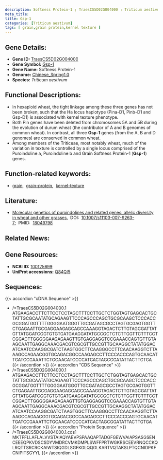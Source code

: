 ```yaml
---
description: Softness Protein-1 ; TraesCS5D02G004000 ; Triticum aestivum
meta_title:
title: Gsp-1
categories: [Triticum aestivum]
tags: [ grain,grain protein,kernel texture ]
---
```


## Gene Details:
- **Gene ID:**	[TraesCS5D02G004000](http://202.194.139.32/cgi-bin/geneDetail.py?search=TraesCS5D02G004000)
- **Gene Symbol:** <u>Gsp-1</u>
- **Gene Name:** Softness Protein-1
- **Genome:** [Chinese_Spring1.0](https://ensembl.gramene.org/Triticum_aestivum/Info/Index)
- **Species:** *Triticum aestivum*

## Functional Descriptions:
   - In hexaploid wheat, the tight linkage among these three genes has not been broken, such that the Ha locus haplotype (Pina-D1, Pinb-D1 and Gsp-D1) is associated with kernel texture phenotype.
   - Both Pin genes have been deleted from chromosomes 5A and 5B during the evolution of durum wheat (the contributor of A and B genomes of common wheat). In contrast, all three **Gsp-1** genes (from the A, B and D genomes) are conserved in common wheat.
   - Among members of the Triticeae, most notably wheat, much of the variation in texture is controlled by a single locus comprised of the Puroindoline a, Puroindoline b and Grain Softness Protein-1 (**Gsp-1**) genes.

## Function-related keywords:
   - [grain](/tags/grain/),&nbsp;&nbsp;[grain-protein](/tags/grain-protein/),&nbsp;&nbsp;[kernel-texture](/tags/kernel-texture/)

## Literature:
   - [Molecular genetics of puroindolines and related genes: allelic diversity in wheat and other grasses.]( https://link.springer.com/article/10.1007/s11103-007-9263-7)&nbsp;&nbsp;DOI:&nbsp;&nbsp;[10.1007/s11103-007-9263-7](https://link.springer.com/article/10.1007/s11103-007-9263-7);&nbsp;&nbsp;PMID:&nbsp;&nbsp;[18049798](https://pubmed.ncbi.nlm.nih.gov/18049798/)

## Related News:

## Gene Resources:
- **NCBI ID:**  [100125699](https://www.ncbi.nlm.nih.gov/gene/?term=100125699)
- **UniProt accessions:** [Q84QI5](https://www.uniprot.org/uniprotkb/Q84QI5/entry)



## Sequences:
{{< accordion "cDNA Sequence" >}}
- />TraesCS5D02G004000.1<br>
ATGAAGACCTTCTTCCTCCTAGCTTTCCTTGCTCTGGTAGTGAGCACTGCTATTGCGCAATATGCAGAAGTTCCCAGCCCAGCTGCGCAAGCTCCCACCGCGGATGGTTTTGGGGAATGGGTTGCGATAGCGCCTAGTGCGAGTGGTTCTGAGAATTGCGAGGAAGAGCAGCCAAAGGTAGACTCTTGTAGCGATTATGTTATGGATCGGTGTGTGATGAAGGATATGCCGCTCTCTTGGTTCTTTCCTCGGACTTGGGGGAAGAGAAGTTGTGAGGAGGTCCGAAACCAGTGTTGTAAGCAATTGAGGCAAACGACGTCGCGTTGCCGTTGCAAGGCTATATGGACATCAATCCAAGGCGATCTAAGTGGCTTCAAGGGCCTTCAACAAGGTCTTAAAGCCAGAACGGTGCAGACGGCCAAGAGCCTTCCCACCCAGTGCAACATTGATCCGAAATTCTGCAACATCCCCATCACTAGCGGATATTACTTGTGA
{{< /accordion >}}
{{< accordion "CDS Sequence" >}}
- />TraesCS5D02G004000.1<br>
ATGAAGACCTTCTTCCTCCTAGCTTTCCTTGCTCTGGTAGTGAGCACTGCTATTGCGCAATATGCAGAAGTTCCCAGCCCAGCTGCGCAAGCTCCCACCGCGGATGGTTTTGGGGAATGGGTTGCGATAGCGCCTAGTGCGAGTGGTTCTGAGAATTGCGAGGAAGAGCAGCCAAAGGTAGACTCTTGTAGCGATTATGTTATGGATCGGTGTGTGATGAAGGATATGCCGCTCTCTTGGTTCTTTCCTCGGACTTGGGGGAAGAGAAGTTGTGAGGAGGTCCGAAACCAGTGTTGTAAGCAATTGAGGCAAACGACGTCGCGTTGCCGTTGCAAGGCTATATGGACATCAATCCAAGGCGATCTAAGTGGCTTCAAGGGCCTTCAACAAGGTCTTAAAGCCAGAACGGTGCAGACGGCCAAGAGCCTTCCCACCCAGTGCAACATTGATCCGAAATTCTGCAACATCCCCATCACTAGCGGATATTACTTGTGA
{{< /accordion >}}
{{< accordion "Protein Sequence" >}}
- />TraesCS5D02G004000.1.cds1<br>
MKTFFLLAFLALVVSTAIAQYAEVPSPAAQAPTADGFGEWVAIAPSASGSENCEEEQPKVDSCSDYVMDRCVMKDMPLSWFFPRTWGKRSCEEVRNQCCKQLRQTTSRCRCKAIWTSIQGDLSGFKGLQQGLKARTVQTAKSLPTQCNIDPKFCNIPITSGYYL
{{< /accordion >}}
